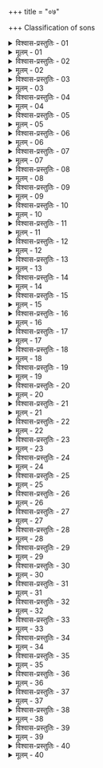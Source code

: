 +++
title = "०७"

+++
Classification of sons  

<details><summary>विश्वास-प्रस्तुतिः - 01</summary>

01 परपरिग्रहे बीजं उत्सृष्टं क्षेत्रिणः इत्याचार्याः
</details>

<details><summary>मूलम् - 01</summary>

01 परपरिग्रहे बीजं उत्सृष्टं क्षेत्रिणः इत्याचार्याः
</details>

<details><summary>विश्वास-प्रस्तुतिः - 02</summary>

02 माता भस्त्रा, यस्य रेतः तस्यापत्यम् इत्यपरे
</details>

<details><summary>मूलम् - 02</summary>

02 माता भस्त्रा, यस्य रेतः तस्यापत्यम् इत्यपरे
</details>

<details><summary>विश्वास-प्रस्तुतिः - 03</summary>

03 विद्यमानं उभयं इति कौटिल्यः
</details>

<details><summary>मूलम् - 03</summary>

03 विद्यमानं उभयं इति कौटिल्यः
</details>

<details><summary>विश्वास-प्रस्तुतिः - 04</summary>

04 स्वयञ्जातः कृतक्रियायां औरसः
</details>

<details><summary>मूलम् - 04</summary>

04 स्वयञ्जातः कृतक्रियायां औरसः
</details>

<details><summary>विश्वास-प्रस्तुतिः - 05</summary>

05 तेन तुल्यः पुत्रिकापुत्रः
</details>

<details><summary>मूलम् - 05</summary>

05 तेन तुल्यः पुत्रिकापुत्रः
</details>

<details><summary>विश्वास-प्रस्तुतिः - 06</summary>

06 सगोत्रेणान्यगोत्रेण वा नियुक्तेन क्षेत्रजातः क्षेत्रजः पुत्रः
</details>

<details><summary>मूलम् - 06</summary>

06 सगोत्रेणान्यगोत्रेण वा नियुक्तेन क्षेत्रजातः क्षेत्रजः पुत्रः
</details>

<details><summary>विश्वास-प्रस्तुतिः - 07</summary>

07 जनयितुरसत्यन्यस्मिन् पुत्रे स एव द्विपितृको द्विगोत्रो वा द्वयोरपि स्वधारिक्थभाग् भवति
</details>

<details><summary>मूलम् - 07</summary>

07 जनयितुरसत्यन्यस्मिन् पुत्रे स एव द्विपितृको द्विगोत्रो वा द्वयोरपि स्वधारिक्थभाग् भवति
</details>

<details><summary>विश्वास-प्रस्तुतिः - 08</summary>

08 तत्सधर्मा बन्धूनां गृहे गूढजातः तु गूढजः
</details>

<details><summary>मूलम् - 08</summary>

08 तत्सधर्मा बन्धूनां गृहे गूढजातः तु गूढजः
</details>

<details><summary>विश्वास-प्रस्तुतिः - 09</summary>

09 बन्धुना उत्सृष्टोऽपविद्धः संस्कर्तुः पुत्रः
</details>

<details><summary>मूलम् - 09</summary>

09 बन्धुना उत्सृष्टोऽपविद्धः संस्कर्तुः पुत्रः
</details>

<details><summary>विश्वास-प्रस्तुतिः - 10</summary>

10 कन्यागर्भः कानीनः
</details>

<details><summary>मूलम् - 10</summary>

10 कन्यागर्भः कानीनः
</details>

<details><summary>विश्वास-प्रस्तुतिः - 11</summary>

11 सगर्भ ऊढायाः सह ऊढः
</details>

<details><summary>मूलम् - 11</summary>

11 सगर्भ ऊढायाः सह ऊढः
</details>

<details><summary>विश्वास-प्रस्तुतिः - 12</summary>

12 पुनर्भूतायाः पौनर्भवः
</details>

<details><summary>मूलम् - 12</summary>

12 पुनर्भूतायाः पौनर्भवः
</details>

<details><summary>विश्वास-प्रस्तुतिः - 13</summary>

13 स्वयञ्जातः पितुर्बन्धूनां च दायादः
</details>

<details><summary>मूलम् - 13</summary>

13 स्वयञ्जातः पितुर्बन्धूनां च दायादः
</details>

<details><summary>विश्वास-प्रस्तुतिः - 14</summary>

14 परजातः संस्कर्तुरेव न बन्धूनाम्
</details>

<details><summary>मूलम् - 14</summary>

14 परजातः संस्कर्तुरेव न बन्धूनाम्
</details>

<details><summary>विश्वास-प्रस्तुतिः - 15</summary>

15 तत्सधर्मा मातापितृभ्यां अद्भिर्मुक्तो दत्तः
</details>

<details><summary>मूलम् - 15</summary>

15 तत्सधर्मा मातापितृभ्यां अद्भिर्मुक्तो दत्तः
</details>

<details><summary>विश्वास-प्रस्तुतिः - 16</summary>

16 स्वयं बन्धुभिर्वा पुत्रभाव उपगत उपगतः
</details>

<details><summary>मूलम् - 16</summary>

16 स्वयं बन्धुभिर्वा पुत्रभाव उपगत उपगतः
</details>

<details><summary>विश्वास-प्रस्तुतिः - 17</summary>

17 पुत्रत्वेऽधिकृतः कृतकः
</details>

<details><summary>मूलम् - 17</summary>

17 पुत्रत्वेऽधिकृतः कृतकः
</details>

<details><summary>विश्वास-प्रस्तुतिः - 18</summary>

18 परिक्रीतः क्रीतः इति ।
</details>

<details><summary>मूलम् - 18</summary>

18 परिक्रीतः क्रीतः इति ।
</details>

<details><summary>विश्वास-प्रस्तुतिः - 19</summary>

19 औरसे तु उत्पन्ने सवर्णाः तृतीयांशहराः, असवर्णा ग्रासाच्छादनभागिनः
</details>

<details><summary>मूलम् - 19</summary>

19 औरसे तु उत्पन्ने सवर्णाः तृतीयांशहराः, असवर्णा ग्रासाच्छादनभागिनः
</details>

<details><summary>विश्वास-प्रस्तुतिः - 20</summary>

20 ब्राह्मणक्षत्रिययोरनन्तरापुत्राः सवर्णाः, एकान्तरा असवर्णाः
</details>

<details><summary>मूलम् - 20</summary>

20 ब्राह्मणक्षत्रिययोरनन्तरापुत्राः सवर्णाः, एकान्तरा असवर्णाः
</details>

<details><summary>विश्वास-प्रस्तुतिः - 21</summary>

21 ब्राह्मणस्य वैश्यायां अम्बष्ठः, शूद्रायां निषादः पारशवो वा
</details>

<details><summary>मूलम् - 21</summary>

21 ब्राह्मणस्य वैश्यायां अम्बष्ठः, शूद्रायां निषादः पारशवो वा
</details>

<details><summary>विश्वास-प्रस्तुतिः - 22</summary>

22 क्षत्रियस्य शूद्रायां उग्रः
</details>

<details><summary>मूलम् - 22</summary>

22 क्षत्रियस्य शूद्रायां उग्रः
</details>

<details><summary>विश्वास-प्रस्तुतिः - 23</summary>

23 शूद्र एव वैश्यस्य
</details>

<details><summary>मूलम् - 23</summary>

23 शूद्र एव वैश्यस्य
</details>

<details><summary>विश्वास-प्रस्तुतिः - 24</summary>

24 सवर्णासु च एषां अचरितव्रतेभ्यो जाता व्रात्याः
</details>

<details><summary>मूलम् - 24</summary>

24 सवर्णासु च एषां अचरितव्रतेभ्यो जाता व्रात्याः
</details>

<details><summary>विश्वास-प्रस्तुतिः - 25</summary>

25 इत्यनुलोमाः
</details>

<details><summary>मूलम् - 25</summary>

25 इत्यनुलोमाः
</details>

<details><summary>विश्वास-प्रस्तुतिः - 26</summary>

26 शूद्राद् आयोगवक्षत्तचण्डालाः
</details>

<details><summary>मूलम् - 26</summary>

26 शूद्राद् आयोगवक्षत्तचण्डालाः
</details>

<details><summary>विश्वास-प्रस्तुतिः - 27</summary>

27 वैश्यान् मागधवैदेहकौ
</details>

<details><summary>मूलम् - 27</summary>

27 वैश्यान् मागधवैदेहकौ
</details>

<details><summary>विश्वास-प्रस्तुतिः - 28</summary>

28 क्षत्रियात् सूतः
</details>

<details><summary>मूलम् - 28</summary>

28 क्षत्रियात् सूतः
</details>

<details><summary>विश्वास-प्रस्तुतिः - 29</summary>

29 पौराणिकः त्वन्यः सूतो मागधश्च, ब्रह्मक्षत्राद् विशेषः
</details>

<details><summary>मूलम् - 29</summary>

29 पौराणिकः त्वन्यः सूतो मागधश्च, ब्रह्मक्षत्राद् विशेषः
</details>

<details><summary>विश्वास-प्रस्तुतिः - 30</summary>

30 त एते प्रतिलोमाः स्वधर्मातिक्रमाद् राज्ञः सम्भवन्ति
</details>

<details><summary>मूलम् - 30</summary>

30 त एते प्रतिलोमाः स्वधर्मातिक्रमाद् राज्ञः सम्भवन्ति
</details>

<details><summary>विश्वास-प्रस्तुतिः - 31</summary>

31 उग्रान्नैषाद्यां कुक्कुटः, विपर्यये पुल्कसः
</details>

<details><summary>मूलम् - 31</summary>

31 उग्रान्नैषाद्यां कुक्कुटः, विपर्यये पुल्कसः
</details>

<details><summary>विश्वास-प्रस्तुतिः - 32</summary>

32 वैदेहिकायां अम्बष्ठाद् वैणः, विपर्यये कुशीलवः
</details>

<details><summary>मूलम् - 32</summary>

32 वैदेहिकायां अम्बष्ठाद् वैणः, विपर्यये कुशीलवः
</details>

<details><summary>विश्वास-प्रस्तुतिः - 33</summary>

33 क्षत्तायां उग्रात्श्वपाकः
</details>

<details><summary>मूलम् - 33</summary>

33 क्षत्तायां उग्रात्श्वपाकः
</details>

<details><summary>विश्वास-प्रस्तुतिः - 34</summary>

34 इत्येतेऽन्ये चान्तरालाः
</details>

<details><summary>मूलम् - 34</summary>

34 इत्येतेऽन्ये चान्तरालाः
</details>

<details><summary>विश्वास-प्रस्तुतिः - 35</summary>

35 कर्मणा वैश्यो रथकारः
</details>

<details><summary>मूलम् - 35</summary>

35 कर्मणा वैश्यो रथकारः
</details>

<details><summary>विश्वास-प्रस्तुतिः - 36</summary>

36 तेषां स्वयोनौ विवाहः, पूर्वापरगामित्वं वृत्तानुवृत्तं च
</details>

<details><summary>मूलम् - 36</summary>

36 तेषां स्वयोनौ विवाहः, पूर्वापरगामित्वं वृत्तानुवृत्तं च
</details>

<details><summary>विश्वास-प्रस्तुतिः - 37</summary>

37 शूद्रसधर्माणो वा, अन्यत्र चण्डालेभ्यः
</details>

<details><summary>मूलम् - 37</summary>

37 शूद्रसधर्माणो वा, अन्यत्र चण्डालेभ्यः
</details>

<details><summary>विश्वास-प्रस्तुतिः - 38</summary>

38 केवलं एवं वर्तमानः स्वर्गं आप्नोति राजा, नरकं अन्यथा
</details>

<details><summary>मूलम् - 38</summary>

38 केवलं एवं वर्तमानः स्वर्गं आप्नोति राजा, नरकं अन्यथा
</details>

<details><summary>विश्वास-प्रस्तुतिः - 39</summary>

39 सर्वेषां अन्तरालानां समो विभागः
</details>

<details><summary>मूलम् - 39</summary>

39 सर्वेषां अन्तरालानां समो विभागः
</details>

<details><summary>विश्वास-प्रस्तुतिः - 40</summary>

40ab देशस्य जात्याः सङ्घस्य धर्मो ग्रामस्य वाऽपि यः ।  
40chd उचितः तस्य तेन एव दायधर्मं प्रकल्पयेत्  (इति)
</details>

<details><summary>मूलम् - 40</summary>

40ab देशस्य जात्याः सङ्घस्य धर्मो ग्रामस्य वाऽपि यः ।  
40chd उचितः तस्य तेन एव दायधर्मं प्रकल्पयेत्  (इति)
</details>
